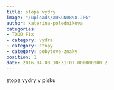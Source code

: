```yaml
---
title: stopa vydry
image: "/uploads/aDSCN0898.JPG"
author: katerina-polednikova
categories:
- TODO Fix
- category: vydra
- category: stopy
- category: pobytove-znaky
position: 1
date: 2016-04-08 10:31:07.000000000 Z
---
```

stopa vydry v písku

